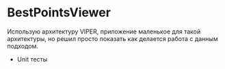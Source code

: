 # BestPointsViewer
Использую архитектуру VIPER, приложение маленькое для такой архитектуры, но решил просто показать как делается работа с данным подходом.
+ Unit тесты
